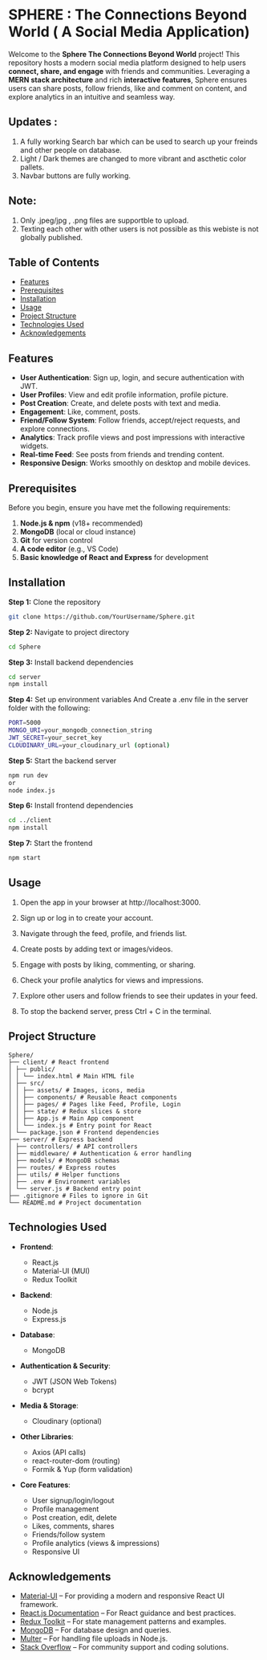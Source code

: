 # SPHERE : The Connections Beyond World ( A Social Media Application)

Welcome to the **Sphere The Connections Beyond World** project! This repository hosts a modern social media platform designed to help users **connect, share, and 
engage** with friends and communities. Leveraging a **MERN stack architecture** and rich **interactive features**, Sphere ensures users can share posts, follow 
friends, like and comment on content, and explore analytics in an intuitive and seamless way.

## Updates :
1. A fully working Search bar which can be used to search up your freinds and other people on database.
2. Light / Dark themes are changed to more vibrant and ascthetic color pallets.
3. Navbar buttons are fully working.

## Note:
1. Only .jpeg/jpg , .png files are supportble to upload.
2. Texting each other with other users is not possible as this webiste is not globally published.
   

## Table of Contents
- [Features](#features)
- [Prerequisites](#prerequisites)
- [Installation](#installation)
- [Usage](#usage)
- [Project Structure](#project-structure)
- [Technologies Used](#technologies-used)
- [Acknowledgements](#acknowledgements)

## Features

- **User Authentication**: Sign up, login, and secure authentication with JWT.  
- **User Profiles**: View and edit profile information, profile picture.
- **Post Creation**: Create, and delete posts with text and media.  
- **Engagement**: Like, comment, posts.  
- **Friend/Follow System**: Follow friends, accept/reject requests, and explore connections.  
- **Analytics**: Track profile views and post impressions with interactive widgets.  
- **Real-time Feed**: See posts from friends and trending content.  
- **Responsive Design**: Works smoothly on desktop and mobile devices.

## Prerequisites
Before you begin, ensure you have met the following requirements:

1. **Node.js & npm** (v18+ recommended)  
2. **MongoDB** (local or cloud instance)  
3. **Git** for version control  
4. **A code editor** (e.g., VS Code)  
5. **Basic knowledge of React and Express** for development

## Installation

__Step 1:__ Clone the repository
```bash
git clone https://github.com/YourUsername/Sphere.git
```
__Step 2:__ Navigate to project directory
```bash
cd Sphere
```
__Step 3:__ Install backend dependencies
```bash
cd server
npm install
```
__Step 4:__ Set up environment variables And Create a .env file in the server folder with the following:
```bash
PORT=5000
MONGO_URI=your_mongodb_connection_string
JWT_SECRET=your_secret_key
CLOUDINARY_URL=your_cloudinary_url (optional)
```
__Step 5:__ Start the backend server
```bash
npm run dev
or
node index.js
```
__Step 6:__ Install frontend dependencies
```bash
cd ../client
npm install
```
__Step 7:__ Start the frontend
```bash
npm start
```
## Usage
1. Open the app in your browser at http://localhost:3000.

2. Sign up or log in to create your account.

3. Navigate through the feed, profile, and friends list.

4. Create posts by adding text or images/videos.

5. Engage with posts by liking, commenting, or sharing.

6. Check your profile analytics for views and impressions.

7. Explore other users and follow friends to see their updates in your feed.

8. To stop the backend server, press Ctrl + C in the terminal.

## Project Structure
```
Sphere/
├── client/ # React frontend
│ ├── public/
│ │ └── index.html # Main HTML file
│ ├── src/
│ │ ├── assets/ # Images, icons, media
│ │ ├── components/ # Reusable React components
│ │ ├── pages/ # Pages like Feed, Profile, Login
│ │ ├── state/ # Redux slices & store
│ │ ├── App.js # Main App component
│ │ └── index.js # Entry point for React
│ └── package.json # Frontend dependencies
├── server/ # Express backend
│ ├── controllers/ # API controllers
│ ├── middleware/ # Authentication & error handling
│ ├── models/ # MongoDB schemas
│ ├── routes/ # Express routes
│ ├── utils/ # Helper functions
│ ├── .env # Environment variables
│ └── server.js # Backend entry point
├── .gitignore # Files to ignore in Git
└── README.md # Project documentation

```
## Technologies Used

- **Frontend**:  
  - React.js  
  - Material-UI (MUI)  
  - Redux Toolkit  

- **Backend**:  
  - Node.js  
  - Express.js  

- **Database**:  
  - MongoDB  

- **Authentication & Security**:  
  - JWT (JSON Web Tokens)  
  - bcrypt  

- **Media & Storage**:  
  - Cloudinary (optional)  

- **Other Libraries**:  
  - Axios (API calls)  
  - react-router-dom (routing)  
  - Formik & Yup (form validation)  

- **Core Features**:  
  - User signup/login/logout  
  - Profile management  
  - Post creation, edit, delete  
  - Likes, comments, shares  
  - Friends/follow system  
  - Profile analytics (views & impressions)  
  - Responsive UI
 
## Acknowledgements

- [Material-UI](https://mui.com/) – For providing a modern and responsive React UI framework.  
- [React.js Documentation](https://reactjs.org/docs/getting-started.html) – For React guidance and best practices.  
- [Redux Toolkit](https://redux-toolkit.js.org/) – For state management patterns and examples.  
- [MongoDB](https://www.mongodb.com/) – For database design and queries.  
- [Multer](https://github.com/expressjs/multer) – For handling file uploads in Node.js.  
- [Stack Overflow](https://stackoverflow.com/) – For community support and coding solutions.



